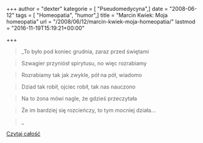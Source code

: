 +++
author = "dexter"
kategorie = [ "Pseudomedycyna",]
date = "2008-06-12"
tags = [ "Homeopatia", "humor",]
title = "Marcin Kwiek: Moja homeopatia"
url = "/2008/06/12/marcin-kwiek-moja-homeopatia/"
lastmod = "2016-11-19T15:19:21+00:00"

+++

> _To było pod koniec grudnia, zaraz przed świętami
  
> Szwagier przyniósł spirytusu, no więc rozrabiamy
  
> Rozrabiamy tak jak zwykle, pół na pół, wiadomo
  
> Dziad tak robił, ojciec robił, tak nas nauczono
  
> Na to żona mówi nagle, że gdzieś przeczytała
  
> Że im bardziej się rozcieńczy, to tym mocniej działa&#8230;
  
>_ 

[Czytaj całość][1]

 [1]: http://blogi.racjonalista.pl/lireum/2008/05/25/moja-homeopatia/
